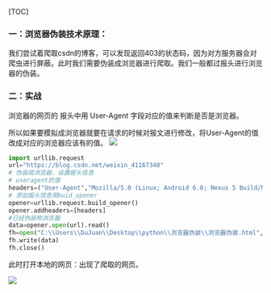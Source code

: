 [TOC]

### 一：浏览器伪装技术原理：

我们尝试着爬取csdn的博客，可以发现返回403的状态码，因为对方服务器会对爬虫进行屏蔽。此时我们需要伪装成浏览器进行爬取。我们一般都过报头进行浏览器的伪装。

### 二：实战

浏览器的网页的 报头中用 User-Agent 字段对应的值来判断是否是浏览器。

所以如果要模拟成浏览器就要在请求的时候对报文进行修改，将User-Agent的值改成对应的浏览器应该有的值。
![](index_files/_u62A5_u5934_u7684_u83B7_u53D6.jpg)


```python
import urllib.request
url="https://blog.csdn.net/weixin_41167340"
# 伪装成浏览器，设置报头信息
# useragent的值
headers=("User-Agent","Mozilla/5.0 (Linux; Android 6.0; Nexus 5 Build/MRA58N) AppleWebKit/537.36 (KHTML, like Gecko) Chrome/55.0.2883.87 Mobile Safari/537.36")
# 添加报头信息用buid_opener
opener=urllib.request.build_opener()
opener.addheaders=[headers]
#已经伪装称浏览器
data=opener.open(url).read()
fh=open("C:\\Users\\DuJuan\\Desktop\\python\\浏览器伪装\\浏览器伪装.html","wb")
fh.write(data)
fh.close()
```

此时打开本地的网页：出现了爬取的网页。


![](index_files/_u722C_u53D6_u7F51_u9875_u51FA_.jpg)